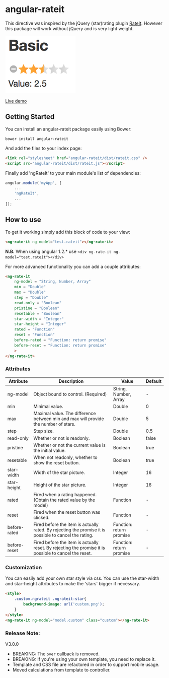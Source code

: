 # angular-rateit

This directive was inspired by the jQuery (star)rating plugin [RateIt](http://rateit.codeplex.com/).
However this package will work without jQuery and is very light weight.

![ng-rate-it](ng-rate-it.png?raw=true)

[Live demo](http://akempes.github.io/angular-rateit/)

## Getting Started

You can install an angular-rateit package easily using Bower:

```shell
bower install angular-rateit
```

And add the files to your index page:

```html
<link rel="stylesheet" href="angular-rateit/dist/rateit.css" />
<script src="angular-rateit/dist/rateit.js"></script>
```

Finally add 'ngRateIt' to your main module's list of dependencies:

```js
angular.module('myApp', [
	...
    'ngRateIt',
    ...
]);
```

## How to use

To get it working simply add this block of code to your view:

```html
<ng-rate-it ng-model="test.rateit"></ng-rate-it>
```
**N.B.** When using angular 1.2.* use `<div ng-rate-it ng-model="test.rateit"></div>`

For more advanced functionality you can add a couple attributes:

```html
<ng-rate-it 
	ng-model = "String, Number, Array"
	min = "Double"
	max = "Double"
	step = "Double"
	read-only = "Boolean"
	pristine = "Boolean"
	resetable = "Boolean"
	star-width = "Integer"
	star-height = "Integer"
	rated = "Function"
	reset = "Function"
	before-rated = "Function: return promise"
	before-reset = "Function: return promise"
	>
</ng-rate-it>
```

### Attributes

| Attribute | Description | Value | Default |
|---|---|---|---|
| ng-model     | Object bound to control. (Required) | String, Number, Array | - |
| min          | Minimal value. | Double | 0 |
| max          | Maximal value. The difference between min and max will provide the number of stars. | Double | 5 |
| step         | Step size. | Double | 0.5 |
| read-only    | Whether or not is readonly. | Boolean | false |
| pristine     | Whether or not the current value is the initial value. | Boolean | true |
| resetable    | When not readonly, whether to show the reset button. | Boolean | true |
| star-width   | Width of the star picture. | Integer | 16 |
| star-height  | Height of the star picture.  | Integer | 16 |
| rated        | Fired when a rating happened. (Obtain the rated value by the model) | Function | - |
| reset        | Fired when the reset button was clicked. | Function | - |
| before-rated | Fired before the item is actually rated. By rejecting the promise it is possible to cancel the rating. | Function: return promise | - |
| before-reset | Fired before the item is actually reset. By rejecting the promise it is possible to cancel the reset. | Function: return promise | - |


### Customization

You can easily add your own star style via css. You can use the star-width and star-height attributes to make the 'stars' bigger if necessary.

```html
<style>
	.custom.ngrateit .ngrateit-star{
		background-image: url('custom.png');
	}
</style>
<ng-rate-it ng-model="model.custom" class="custom"></ng-rate-it>
```

### Release Note:

V3.0.0

* BREAKING: The `over` callback is removed.
* BREAKING: If you're using your own template, you need to replace it.
* Template and CSS file are refactored in order to support mobile usage.
* Moved calculations from template to controller.